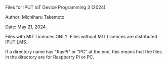 Files for IPUT IoT Device Programming 3 (2024)

Author: Michiharu Takemoto

Date: May 21, 2024

Files with MIT Licences ONLY.
Files without MIT Licences are distributed IPUT LMS.

If a directory name has "RasPi" or "PC" at the end, this means that the files in the directory are for Raspberry Pi or PC.

